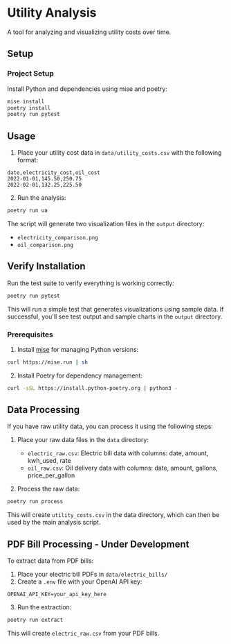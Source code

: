 # Utility Analysis

A tool for analyzing and visualizing utility costs over time.

## Setup

### Project Setup

Install Python and dependencies using mise and poetry:
```bash
mise install
poetry install
poetry run pytest
```

## Usage

1. Place your utility cost data in `data/utility_costs.csv` with the following format:

```csv
date,electricity_cost,oil_cost
2022-01-01,145.50,250.75
2022-02-01,132.25,225.50
```

2. Run the analysis:
```bash
poetry run ua
```

The script will generate two visualization files in the `output` directory:
- `electricity_comparison.png`
- `oil_comparison.png`

## Verify Installation

Run the test suite to verify everything is working correctly:
```bash
poetry run pytest
```

This will run a simple test that generates visualizations using sample data. If successful, you'll see test output and sample charts in the `output` directory.

### Prerequisites

1. Install [mise](https://mise.jdx.dev/getting-started.html) for managing Python versions:

```bash
curl https://mise.run | sh
```

2. Install Poetry for dependency management:

```bash
curl -sSL https://install.python-poetry.org | python3 -
```

## Data Processing

If you have raw utility data, you can process it using the following steps:

1. Place your raw data files in the `data` directory:
   - `electric_raw.csv`: Electric bill data with columns: date, amount, kwh_used, rate
   - `oil_raw.csv`: Oil delivery data with columns: date, amount, gallons, price_per_gallon

2. Process the raw data:
```bash
poetry run process
```

This will create `utility_costs.csv` in the data directory, which can then be used by the main analysis script.

## PDF Bill Processing - Under Development

To extract data from PDF bills:

1. Place your electric bill PDFs in `data/electric_bills/`
2. Create a `.env` file with your OpenAI API key:
```
OPENAI_API_KEY=your_api_key_here
```

3. Run the extraction:
```bash
poetry run extract
```

This will create `electric_raw.csv` from your PDF bills.